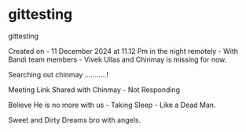 # gittesting
gittesting

Created on - 11 December 2024 at 11.12 Pm in the night remotely - With Bandi team members - Vivek Ullas and Chinmay is missing for now.  

Searching out chinmay ...........!

Meeting Link Shared with Chinmay  - Not Responding

Believe He is no more with us - Taking Sleep - Like a Dead Man.

Sweet and Dirty Dreams bro with angels.
